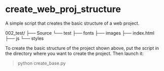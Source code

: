 # create_web_proj_structure
A simple script that creates the basic structure of a web project.

002_test/
├── Source
└── test
    ├── fonts
    ├── images
    ├── index.html
    ├── js
    └── styles
    
To create the basic structure of the project shown above, put the script in the directory where you want to create the project.
Then launch it:
> python create_base.py
